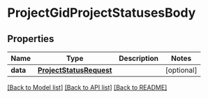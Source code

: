 # ProjectGidProjectStatusesBody

## Properties
Name | Type | Description | Notes
------------ | ------------- | ------------- | -------------
**data** | [**ProjectStatusRequest**](ProjectStatusRequest.md) |  | [optional] 

[[Back to Model list]](../README.md#documentation-for-models) [[Back to API list]](../README.md#documentation-for-api-endpoints) [[Back to README]](../README.md)

